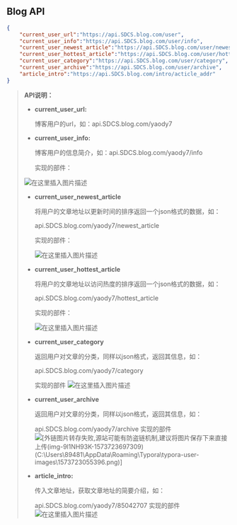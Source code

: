 ﻿## Blog API

```JSON
{
    "current_user_url":"https://api.SDCS.blog.com/user",
    "current_user_info":"https://api.SDCS.blog.com/user/info",
    "current_user_newest_article":"https://api.SDCS.blog.com/user/newest_article",
    "current_user_hottest_article":"https://api.SDCS.blog.com/user/hottest_article",
    "current_user_category":"https://api.SDCS.blog.com/user/category",
    "current_user_archive":"https://api.SDCS.blog.com/user/archive",
    "article_intro":"https://api.SDCS.blog.com/intro/acticle_addr"
}
```

> **API说明：**
>
> - **current_user_url:**
>
>   博客用户的url，如：api.SDCS.blog.com/yaody7
>
> - **current_user_info:**
>
>   博客用户的信息简介，如：api.SDCS.blog.com/yaody7/info
>
>   实现的部件：
>
>  ![在这里插入图片描述](https://img-blog.csdnimg.cn/20191114173154181.png?x-oss-process=image/watermark,type_ZmFuZ3poZW5naGVpdGk,shadow_10,text_aHR0cHM6Ly9ibG9nLmNzZG4ubmV0L3UwMTE0MzA5MzI=,size_16,color_FFFFFF,t_70)
>
> - **current_user_newest_article**
>
>   将用户的文章地址以更新时间的排序返回一个json格式的数据，如：
>
>   api.SDCS.blog.com/yaody7/newest_article
>
>   实现的部件：
>
>   ![在这里插入图片描述](https://img-blog.csdnimg.cn/20191114173208546.png?x-oss-process=image/watermark,type_ZmFuZ3poZW5naGVpdGk,shadow_10,text_aHR0cHM6Ly9ibG9nLmNzZG4ubmV0L3UwMTE0MzA5MzI=,size_16,color_FFFFFF,t_70)
>
>   
>
> - **current_user_hottest_article**
>
>   将用户的文章地址以访问热度的排序返回一个json格式的数据，如：
>
>   api.SDCS.blog.com/yaody7/hottest_article
>
>   实现的部件：
>
>   ![在这里插入图片描述](https://img-blog.csdnimg.cn/20191114173226599.png)
>
> - **current_user_category**
>
>   返回用户对文章的分类，同样以json格式，返回其信息，如：
>
>   api.SDCS.blog.com/yaody7/category
>
> 	实现的部件
>	  ![在这里插入图片描述](https://img-blog.csdnimg.cn/20191114173238694.png)
>
> - **current_user_archive**
>
>   返回用户对文章的分类，同样以json格式，返回其信息，如：
>
>   api.SDCS.blog.com/yaody7/archive
>实现的部件
>	   ![\[外链图片转存失败,源站可能有防盗链机制,建议将图片保存下来直接上传(img-9l1NH93K-1573723697309)(C:\Users\89481\AppData\Roaming\Typora\typora-user-images\1573723055396.png)\]](https://img-blog.csdnimg.cn/20191114173251845.png)
>
> - **article_intro:**
>
>   传入文章地址，获取文章地址的简要介绍，如：
>
>   api.SDCS.blog.com/yaody7/85042707
>实现的部件
>   ![在这里插入图片描述](https://img-blog.csdnimg.cn/20191114173419799.png?x-oss-process=image/watermark,type_ZmFuZ3poZW5naGVpdGk,shadow_10,text_aHR0cHM6Ly9ibG9nLmNzZG4ubmV0L3UwMTE0MzA5MzI=,size_16,color_FFFFFF,t_70)
